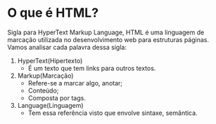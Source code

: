 # O que é HTML?

Sigla para HyperText Markup Language, HTML é uma linguagem de marcação utilizada no desenvolvimento web para estruturas páginas. Vamos analisar cada palavra dessa sigla:

1. HyperText(Hipertexto)
    - É um texto que tem links para outros textos.
2. Markup(Marcação)
    - Refere-se a marcar algo, anotar;
    - Conteúdo;
    - Composta por tags.
3. Language(Linguagem)
    - Tem essa referência visto que envolve sintaxe, semântica.
